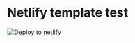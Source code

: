 # Netlify template test


[![Deploy to netlify](https://www.netlify.com/img/deploy/button.svg)](https://github.com/pierresaid/templatetest)
